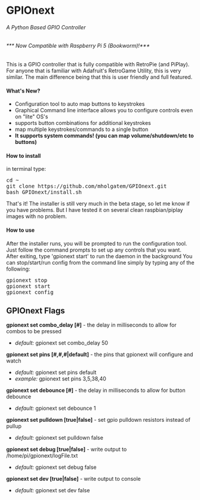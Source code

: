 <h1>GPIOnext</h1>
<h6>A Python Based GPIO Controller</h6>

<h6> *** Now Compatible with Raspberry Pi 5 (Bookworm)!*** </h6>

This is a GPIO controller that is fully compatible with RetroPie (and PiPlay). For anyone that is familiar with Adafruit's RetroGame Utility, this is very similar. The main difference being that this is user friendly and full featured.
<h4>What's New?</h4>
<ul><li>Configuration tool to auto map buttons to keystrokes</li>
<li>Graphical Command line interface allows you to configure controls even on "lite" OS's</li>
<li>supports button combinations for additional keystrokes</li>
<li>map multiple keystrokes/commands to a single button</li>
<li><b>It supports system commands! (you can map volume/shutdown/etc to buttons)</b></li>
</ul>
<h4>How to install</h4>in terminal type:
<pre>cd ~
git clone https://github.com/mholgatem/GPIOnext.git
bash GPIOnext/install.sh</pre>
That's it! The installer is still very much in the beta stage, so let me know if you have problems. But I have tested it on several clean raspbian/piplay images with no problem.

<h4>How to use</h4> After the installer runs, you will be prompted to run the configuration tool. Just follow the command prompts to set up any controls that you want. After exiting, type 'gpionext start' to run the daemon in the background
You can stop/start/run config from the command line simply by typing any of the following:
<pre>gpionext stop
gpionext start
gpionext config</pre>

<h2>GPIOnext Flags</h2>

**gpionext set combo_delay [#]** - the delay in milliseconds to allow for combos to be pressed

  * *default:* gpionext set combo_delay 50
  
**gpionext set pins [#,#,#|default]** - the pins that gpionext will configure and watch

  * *default:* gpionext set pins default
  * *example:* gpionext set pins 3,5,38,40
  
**gpionext set debounce [#]** - the delay in milliseconds to allow for button debounce

  * *default:* gpionext set debounce 1
  
**gpionext set pulldown [true|false]** - set gpio pulldown resistors instead of pullup

  * *default:* gpionext set pulldown false
  
**gpionext set debug [true|false]** - write output to /home/pi/gpionext/logFile.txt

  * *default:* gpionext set debug false
  
**gpionext set dev [true|false]** - write output to console

  * *default:* gpionext set dev false
  

